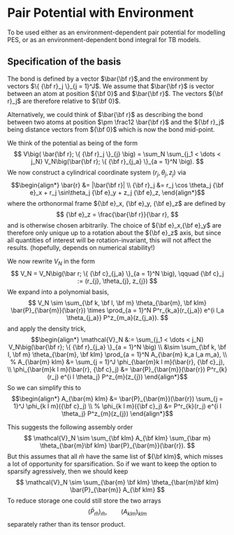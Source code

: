 

# Pair Potential with Environment

To be used either as an environment-dependent pair potential for modelling
PES, or as an environment-dependent bond integral for TB models.

## Specification of the basis

The bond is defined by a vector $\bar{\bf r}$,and the environment by vectors $\{ {\bf r}_j \}_{j = 1}^J$. We assume that $\bar{\bf r}$ is vector between an atom at position ${\bf 0}$ and $\bar{\bf r}$. The vectors ${\bf r}_j$ are therefore relative to ${\bf 0}$.

Alternatively, we could think of $\bar{\bf r}$ as describing the bond between two atoms at position $\pm \frac12 \bar{\bf r}$ and the ${\bf r}_j$ being distance vectors from ${\bf 0}$ which is now the bond mid-point.

We think of the potential as being of the form
$$
   V\big( \bar{\bf r}; \{ {\bf r}_j \}_{j} \big)
   = \sum_N \sum_{j_1 < \dots < j_N}
   V_N\big(\bar{\bf r}; \{ {\bf r}_{j_a} \}_{a = 1}^N \big).
$$
We now construct a cylindrical coordinate system $(r_j, \theta_j, z_j)$ via
$$\begin{align*}
  \bar{r} &= |\bar{\bf r}| \\
  {\bf r}_j &= r_j \cos \theta_j {\bf e}_x + r_j \sin\theta_j {\bf e}_y
               + z_j {\bf e}_z,
\end{align*}$$
where the orthonormal frame ${\bf e}_x, {\bf e}_y, {\bf e}_z$ are defined by
$$
   {\bf e}_z = \frac{\bar{\bf r}}{\bar r},
$$
and is otherwise chosen arbitrarily. The choice of ${\bf e}_x,{\bf e}_y$ are therefore only unique up to a rotation about the ${\bf e}_z$ axis, but since all quantities of interest will be rotation-invariant, this will not affect the results. (hopefully, depends on numerical stability!)

We now rewrite $V_N$ in the form
$$
   V_N = V_N\big(\bar r; \{ {\bf c}_{j_a} \}_{a = 1}^N \big),
   \qquad {\bf c}_j := (r_{j}, \theta_{j}, z_{j})
$$
We expand into a polynomial basis,
$$
   V_N \sim \sum_{\bf k, \bf l, \bf m}
   \theta_{\bar{m}, \bf klm}
   \bar{P}_{\bar{m}}(\bar{r}) \times \prod_{a = 1}^N P^r_{k_a}(r_{j_a}) e^{i l_a \theta_{j_a}} P^z_{m_a}(z_{j_a}).
$$
and apply the density trick,
$$\begin{align*}
   \mathcal{V}_N &:= \sum_{j_1 < \dots < j_N}
   V_N\big(\bar{\bf r}; \{ {\bf r}_{j_a} \}_{a = 1}^N \big)  \\
   &\sim
   \sum_{\bf k, \bf l, \bf m}
   \theta_{\bar{m}, \bf klm}
   \prod_{a = 1}^N
   A_{\bar{m} k_a l_a m_a}, \\
   %
   A_{\bar{m} klm} &=
      \sum_{j = 1}^J \phi_{\bar{m}k l m}(\bar{r}, {\bf c}_j), \\
   \phi_{\bar{m}k l m}(\bar{r}, {\bf c}_j)
      &= \bar{P}_{\bar{m}}(\bar{r}) P^r_{k}(r_j) e^{i l \theta_j} P^z_{m}(z_{j})
\end{align*}$$
So we can simplify this to
$$\begin{align*}
   A_{\bar{m} klm}
   &=
   \bar{P}_{\bar{m}}(\bar{r})
   \sum_{j = 1}^J
   \phi_{k l m}({\bf c}_j) \\
   %
   \phi_{k l m}({\bf c}_j)
      &= P^r_{k}(r_j) e^{i l \theta_j} P^z_{m}(z_{j})
\end{align*}$$

This suggests the following assembly order
$$
   \mathcal{V}_N
   \sim
   \sum_{\bf klm} A_{\bf klm} \sum_{\bar m} \theta_{\bar{m}\bf klm} \bar{P}_{\bar{m}}(\bar{r}).
$$
But this assumes that all $\bar{m}$ have the same list of ${\bf klm}$, which misses a lot of opportunity for sparsification. So if we want to keep the option to sparsify agressively, then we should keep
$$
\mathcal{V}_N
\sim
\sum_{\bar{m} \bf klm} \theta_{\bar{m}\bf klm} \bar{P}_{\bar{m}} A_{\bf klm}
$$
To reduce storage one could still store the two arrays
$$
      (\bar{P}_{\bar m})_{\bar m}, \qquad (A_{klm})_{klm}
$$
separately rather than its tensor product.

